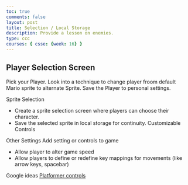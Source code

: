 ```yaml
---
toc: true
comments: false
layout: post
title: Selection / Local Storage
description: Provide a lesson on enemies.
type: ccc
courses: { csse: {week: 16} }
---
```


## Player Selection Screen
Pick your Player.  Look into a technique to change player froom default Mario sprite to alternate Sprite.  Save the Player to personal settings.

Sprite Selection
- Create a sprite selection screen where players can choose their character.
- Save the selected sprite in local storage for continuity.
Customizable Controls

Other Settings
Add setting or controls to game
- Allow player to alter game speed
- Allow players to define or redefine key mappings for movements (like arrow keys, spacebar)

Google ideas
[Platformer controls](https://www.gamedeveloper.com/design/platformer-controls-how-to-avoid-limpness-and-rigidity-feelings)
